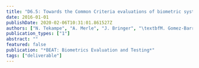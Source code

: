 ```yaml
---
title: "D6.5: Towards the Common Criteria evaluations of biometric systems"
date: 2016-01-01
publishDate: 2020-02-06T10:31:01.861527Z
authors: ["N. Tekampe", "A. Merle", "J. Bringer", "\textbfM. Gomez-Barrero", "J. Fierrez", "J. Galbally"]
publication_types: ["1"]
abstract: ""
featured: false
publication: "*BEAT: Biometrics Evaluation and Testing*"
tags: ["deliverable"]
---
```


